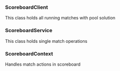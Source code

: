 ### ScoreboardClient
This class holds all running matches with pool solution

### ScoreboardService
This class holds single match operations

### ScoreboardContext
Handles match actions in scoreboard
